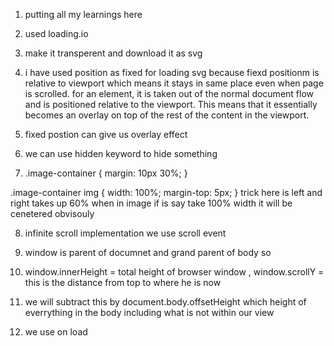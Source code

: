 1. putting all my learnings here
2. used loading.io
3. make it transperent and download it as svg
4. i have used position as fixed for loading svg because fiexd positionm is relative to viewport which means it stays in same place even when page is scrolled. for an element, it is taken out of the normal document flow and is positioned relative to the viewport. This means that it essentially becomes an overlay on top of the rest of the content in the viewport.

5. fixed postion can give us overlay effect

6. we can use hidden keyword to hide something

7. .image-container {
   margin: 10px 30%;
   }

.image-container img {
width: 100%;
margin-top: 5px;
}
trick here is left and right takes up 60% when in image if is say take 100% width it will be cenetered obvisouly

8. infinite scroll implementation
   we use scroll event

9. window is parent of documnet and grand parent of body so

10. window.innerHeight = total height of browser window , window.scrollY = this is the distance from top to where he is now

11. we will subtract this by document.body.offsetHeight which height of everrything in the body including what is not within our view

12. we use on load
